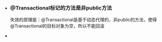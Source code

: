 - ### @Transactional标记的方法是非public方法

    失效的原理是：@Transactional是基于动态代理的，非public的方法，使得@Transactional的目标对象为空，所以不能回滚

- 